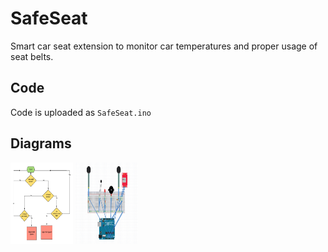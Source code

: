 # SafeSeat
Smart car seat extension to monitor car temperatures and proper usage of seat belts.

## Code
Code is uploaded as ```SafeSeat.ino```

## Diagrams
<img src="https://github.com/AaditT/SafeSeat/blob/main/img/SafeSeat%20-%20Flowchart.png?raw=true" style="width:100px;height:130px;">
<img src="https://github.com/AaditT/SafeSeat/blob/main/img/SafeSeat%20-%20Schematic.jpg?raw=true" style="width:100px;height:130px;">
